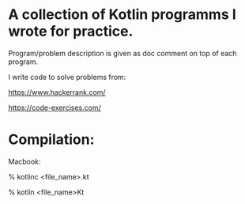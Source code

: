 # A collection of Kotlin programms I wrote for practice.

Program/problem description is given as doc comment on top of each program.

I write code to solve problems from:

https://www.hackerrank.com/

https://code-exercises.com/

# Compilation:

Macbook: 

% kotlinc <file_name>.kt

% kotlin <file_name>Kt
